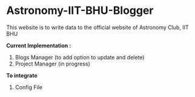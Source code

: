 # Astronomy-IIT-BHU-Blogger

This website is to write data to the official website of Astronomy Club, IIT BHU

<b>Current Implementation :</b>
<ol>
  <li>Blogs Manager (to add option to update and delete)</li>
  <li>Project Manager (in progress)</li>
</ol>

<b>To integrate</b>
<ol>
  <li>Config File</lli>
</ol>
